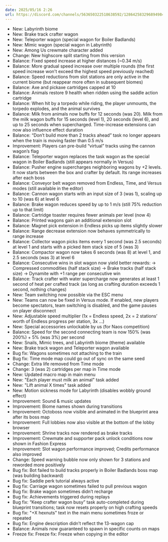 ```yaml
---
date: 2025/05/16 2:26
url: https://discord.com/channels/563650322518638592/1286425832968949840/1372626087091114045
---
```

- New: Labyrinth biome
- New: Brake track crafter wagon
- New: Teleporter wagon (special wagon for Boiler Badlands)
- New: Mimic wagon (special wagon in Labyrinth)
- New: Among Us crewmate character added
- Change: New highscore split starting from this version
- Balance: Fixed speed increase at higher distances (~0.34 m/s)
- Balance: More gradual speed increase over multiple rounds (the first speed increase won't exceed the highest speed previously reached)
- Balance: Speed reductions from slot stations are only active in the current biome (but reappear more often in subsequent biomes)
- Balance: Axe and pickaxe cartridges capped at 10
- Balance: Animals restore 9 health when ridden using the saddle action cartridge
- Balance: When hit by a torpedo while riding, the player unmounts, the torpedo explodes, and the animal survives
- Balance: Milk from animals now buffs for 12 seconds (was 20). Milk from the milk wagon buffs for 15 seconds (level 1), 20 seconds (level 6), and up to 25 seconds when supercharged. Time-increase extensions can now also influence effect duration
- Balance: “Don’t build more than 2 tracks ahead” task no longer appears when the train is moving faster than 0.5 m/s
- Improvement: Players can pre-build “virtual” tracks using the cannon wagon’s flag
- Balance: Teleporter wagon replaces the task wagon as the special wagon in Boiler Badlands (still appears normally in Versus)
- Balance: Pusher engine supercharges neighboring wagons by +2 levels. It now starts between the box and crafter by default. Its range increases after each boss
- Balance: Conveyor belt wagon removed from Endless, Time, and Versus modes (still available in the editor)
- Balance: Cannon wagon starts with an input size of 3 (was 1), scaling up to 10 (was 6) at level 6
- Balance: Brake wagon reduces speed by up to 1 m/s (still 75% reduction up to that limit)
- Balance: Cartridge toaster requires fewer animals per level (now 4)
- Balance: Printed wagons gain an additional extension slot
- Balance: Magnet pick extension in Endless picks up items slightly slower
- Balance: Range decrease extension now behaves symmetrically to range increase
- Balance: Collector wagon picks items every 1 second (was 2.5 seconds) at level 1 and starts with a picked item stack size of 5 (was 3)
- Balance: Compactor wagon now takes 6 seconds (was 8) at level 1, and 2.5 seconds (was 3) at level 6
- Balance: Consecutive wins in slot wagon now yield better rewards: -> Compressed commodities (half stack size) -> Brake tracks (half stack size) -> Dynamite with +1 range per consecutive win
- Balance: Track crafter with water supercharge now generates at least 1 second of heat per crafted track (as long as crafting duration exceeds 1 second, nothing changes)
- New: Team switching now possible via the ESC menu
- New: Teams can now be fixed in Versus mode. If enabled, new players become spectators, team switching is disabled, and the game pauses on player disconnect
- New: Adjustable speed multiplier (1x = Endless speed, 2x = 2 stations’ worth of Endless progress per station, 3x ...)
- New: Special accessories unlockable by us (for Naos competition)
- Balance: Speed for the second connecting team is now 150% (was 200%) + 5% (was 3%) per second
- New: Snails, Mimic trees, and Labyrinth biome (theme) available
- New: Brake track wagon and Teleporter wagon available
- Bug fix: Wagons sometimes not attaching to the train
- Bug fix: Time mode map could go out of sync on the same seed
- Change: Extra life removed from Time mode
- Change: 3 (was 2) cartridges per map in Time mode
- New: Updated macro map in main menu
- New: "Each player must milk an animal" task added
- New: "Lift animal X times" task added
- New: Motion sickness mode for Labyrinth (disables wobbly ground effect)
- Improvement: Sound & music updates
- Improvement: Biome names shown during transitions
- Improvement: Octoboss now visible and animated in the blueprint area after its boss map
- Improvement: Full lobbies now also visible at the bottom of the lobby browser
- Improvement: Shrine tracks now rendered as brake tracks
- Improvement: Crewmate and supporter pack unlock conditions now shown in Fashion Express
- Improvement: Slot wagon performance improved; Credits performance also improved
- Change: Speed warning bubble now only shown for 3 stations and reworded more positively
- Bug fix: Bot failed to build tracks properly in Boiler Badlands boss map (was building backward)
- Bug fix: Saddle perk tutorial always active
- Bug fix: Carriage wagon sometimes failed to pull previous wagon
- Bug fix: Brake wagon sometimes didn’t recharge
- Bug fix: Achievements triggered during replays
- Bug fix: “Keep crafter wagon busy” task auto-completed during blueprint transitions; task now resets properly on high crafting speeds
- Bug fix: "+X hexnuts" text in the main menu sometimes froze or repeated
- Bug fix: Engine description didn’t reflect the 13-wagon cap
- Balance: Animals now guaranteed to spawn in specific counts on maps
- Freeze fix: Freeze fix: Freeze when copying in the editor